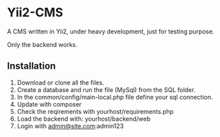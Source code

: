 Yii2-CMS
========

A CMS written in Yii2, under heavy development, just for testing purpose. 

Only the backend works. 

Installation
------------

1. Download or clone all the files.
2. Create a database and run the file (MySql) from the SQL folder. 
3. In the common/config/main-local.php file define your sql connection.
4. Update with composer
5. Check the reqirements with yourhost/requirements.php
6. Load the backend with: yourhost/backend/web
7. Login with admin@site.com:admin123
